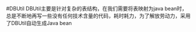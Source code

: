 #DBUtil
DBUtil主要是针对复杂的表结构，在我们需要将表映射为java bean时，总是不断地再写一些没有任何技术含量的代码，耗时耗力，为了解放劳动力，采用了DBUtil自动生成Java bean
